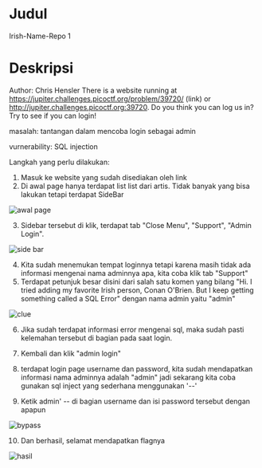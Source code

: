 # Judul
Irish-Name-Repo 1

# Deskripsi
Author: Chris Hensler
There is a website running at https://jupiter.challenges.picoctf.org/problem/39720/ (link) or http://jupiter.challenges.picoctf.org:39720. Do you think you can log us in? Try to see if you can login!

masalah: tantangan dalam mencoba login sebagai admin

vurnerability: SQL injection

Langkah yang perlu dilakukan:
1. Masuk ke website yang sudah disediakan oleh link
2. Di awal page hanya terdapat list list dari artis. Tidak banyak yang bisa lakukan tetapi terdapat SideBar

![awal page](https://github.com/user-attachments/assets/a7333195-b896-4b55-ba5c-41a88eddc551)


3. Sidebar tersebut di klik, terdapat tab "Close Menu", "Support", "Admin Login".

![side bar](https://github.com/user-attachments/assets/52282f35-f400-4b01-a0c2-b48e19066d62)


4. Kita sudah menemukan tempat loginnya tetapi karena masih tidak ada informasi mengenai nama adminnya apa, kita coba klik tab "Support"
5. Terdapat petunjuk besar disini dari salah satu komen yang bilang "Hi. I tried adding my favorite Irish person, Conan O'Brien. But I keep getting something called a SQL Error" dengan nama admin yaitu "admin"

![clue](https://github.com/user-attachments/assets/57c81e9a-1cb1-4d6e-8aeb-0d3703a61d26)


6. Jika sudah terdapat informasi error mengenai sql, maka sudah pasti kelemahan tersebut di bagian pada saat login.
7. Kembali dan klik "admin login"
8. terdapat login page username dan password, kita sudah mendapatkan informasi nama adminnya adalah "admin" jadi sekarang kita coba gunakan sql inject yang sederhana menggunakan '--'


9. Ketik admin' -- di bagian username dan isi password tersebut dengan apapun

![bypass](https://github.com/user-attachments/assets/eb981266-0ea2-40bf-82ee-dda7450ffdba)


10. Dan berhasil, selamat mendapatkan flagnya

![hasil](https://github.com/user-attachments/assets/3c332a47-a3ee-40ce-8d69-0e0f4c03fade)


